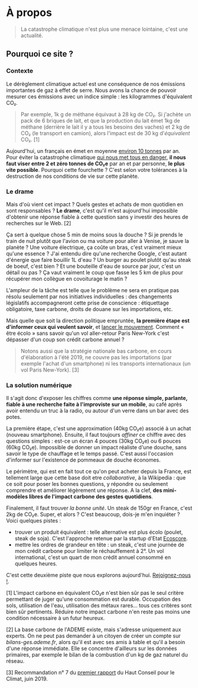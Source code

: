 # À propos

> La catastrophe climatique n'est plus une menace lointaine, c'est une actualité.

## Pourquoi ce site ?

### Contexte

Le dérèglement climatique actuel est une conséquence de nos émissions importantes de gaz à effet de serre. Nous avons la chance de pouvoir mesurer ces émissions avec un indice simple : les kilogrammes d'équivalent CO₂.

> Par exemple, 1k g de méthane équivaut à 28 kg de CO₂. Si j'achète un pack de 6 briques de lait, et que la production du lait émet 1kg de méthane (derrière le lait il y a tous les besoins des vaches) et 2 kg de CO₂ (le transport en camion), alors l'impact est de 30 kg d'_équivalent_ CO₂. [1]

Aujourd'hui, un français en émet en moyenne [environ 10 tonnes](http://ravijen.fr/?p=440) par an. Pour éviter la catastrophe climatique [qui nous met tous en danger](https://www.theguardian.com/environment/2019/feb/02/the-devastation-of-human-life-is-in-view-what-a-burning-world-tells-us-about-climate-change-global-warming), **il nous faut viser entre 2 et zéro tonnes de CO₂e** par an et par personne, **le plus vite possible**. Pourquoi cette fourchette ? C'est selon votre tolérances à la destruction de nos conditions de vie sur cette planète.

### Le drame

Mais d'où vient cet impact ? Quels gestes et achats de mon quotidien en sont responsables ? **Le drame**, c'est qu'il m'est aujourd'hui impossible d'obtenir une réponse fiable à cette question sans y investir des heures de recherches sur le Web. [2]

Ça sert à quelque chose 5 min de moins sous la douche ? Si je prends le train de nuit plutôt que l'avion ou ma voiture pour aller à Venise, je sauve la planète ? Une voiture électrique, ça coûte un bras, c'est vraiment mieux qu'une essence ? J'ai entendu dire qu'une recherche Google, c'est autant d'énergie que faire bouillir 1L d'eau ? Un burger au poulet plutôt qu'au steak de boeuf, c'est bien ? Et une bouteille d'eau de source par jour, c'est un détail ou pas ? Ça vaut vraiment le coup que fasse les 5 km de plus pour récupérer mon collègue en covoiturage le matin ?

L'ampleur de la tâche est telle que le problème ne sera en pratique pas résolu seulement par nos initiatives individuelles : des changements législatifs accompagneront cette prise de conscience : étiquettage obligatoire, taxe carbone, droits de douane sur les importations, etc.

Mais quelle que soit la direction politique empruntée, **la première étape est d'informer ceux qui veulent savoir**, et [lancer le mouvement](https://kont.me/éloge-décroissance-individuelle). Comment « être écolo » sans savoir qu'un vol aller-retour Paris New-York c'est dépasser d'un coup son crédit carbone annuel ?

> Notons aussi que la stratégie nationale bas carbone, en cours d'élaboration à l'été 2019, ne couvre pas les importations (par exemple l'achat d'un smartphone) ni les transports internationaux (un vol Paris New-York). [3]

### La solution numérique

Il s'agit donc d'exposer les chiffres comme **une réponse simple, parlante, fiable à une recherche faite à l'improviste sur un mobile**, au café après avoir entendu un truc à la radio, ou autour d'un verre dans un bar avec des potes.

La première étape, c'est une approximation (40kg CO₂e) associé à un achat (nouveau smartphone). Ensuite, il faut toujours _affiner_ ce chiffre avec des questions simples : est-ce un écran 4 pouces (30kg CO₂e) ou 6 pouces (60kg CO₂e). Impossible de donner un impact réaliste d'une douche, sans savoir le type de chauffage et le temps passé. C'est aussi l'occasion d'informer sur l'existence de pommeaux de douche économes.

Le périmètre, qui est en fait tout ce qu'on peut acheter depuis la France, est tellement large que cette base doit etre _collaborative_, à la Wikipedia : que ce soit pour poser les bonnes questions, y répondre ou seulement comprendre et améliorer légèrement une réponse. A la clef, **des mini-modèles libres de l'impact carbone des gestes quotidiens**.

Finalement, il faut trouver _la bonne unité_. Un steak de 150gr en France, c'est 2kg de CO₂e. Super, et alors ? C'est beaucoup, dois-je m'en inquiéter ? Voici quelques pistes :

-   trouver un produit équivalent : telle alternative est plus écolo (poulet, steak de soja). C'est l'approche retenue par la startup d'Etat [Ecoscore](https://beta.gouv.fr/startups/ecoscore.html).
-   mettre les ordres de grandeur en tête : un steak, c'est une journée de mon crédit carbone pour limiter le réchauffement à 2°. Un vol international, c'est un quart de mon crédit annuel consommé en quelques heures.

C'est cette deuxième piste que nous explorons aujourd'hui. [Rejoignez-nous !](https://matrix.to/#/#futureco:matrix.org).

[1] L'impact carbone en équivalent CO₂e n'est bien sûr pas le seul critère permettant de juger qu'une consommation est durable. Occupation des sols, utilisation de l'eau, utilisation des métaux rares... tous ces critères sont bien sûr pertinents. Réduire notre impact carbone n'en reste pas moins une condition nécessaire à un futur heureux.

[2] La base carbone de l'ADEME existe, mais s'adresse uniquement aux experts. On ne peut pas demander à un citoyen de créer un compte sur _bilans-ges.ademe.fr_, alors qu'il est avec ses amis à table et qu'il a besoin d'une réponse immédiate. Elle se concentre d'ailleurs sur les données primaires, par exemple le bilan de la combustion d'un kg de gaz naturel du réseau.

[3] Recommandation n° 7 du [premier rapport](https://www.hautconseilclimat.fr/wp-content/uploads/2019/06/hcc_rapport_annuel_2019.pdf) du Haut Conseil pour le Climat, juin 2019.
